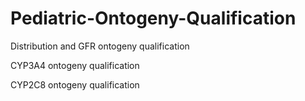 # Pediatric-Ontogeny-Qualification

Distribution and GFR ontogeny qualification

CYP3A4 ontogeny qualification

CYP2C8 ontogeny qualification


